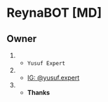 # ReynaBOT [MD]
## Owner
1. - ```Yusuf Expert```
2. - [IG: @yusuf.expert](instagram.com/yusuf.expert)
3. - **Thanks**
